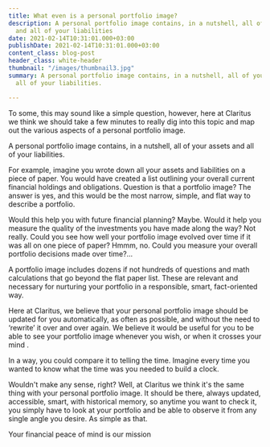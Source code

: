 ```yaml
---
title: What even is a personal portfolio image?
description: A personal portfolio image contains, in a nutshell, all of your assets
  and all of your liabilities
date: 2021-02-14T10:31:01.000+03:00
publishDate: 2021-02-14T10:31:01.000+03:00
content_class: blog-post
header_class: white-header
thumbnail: "/images/thumbnail3.jpg"
summary: A personal portfolio image contains, in a nutshell, all of your assets and
  all of your liabilities.

---
```

To some, this may sound like a simple question, however, here at Claritus  we think we should take a few minutes to really dig into this topic and map out the various aspects of  a personal portfolio image.

A personal portfolio image contains, in a nutshell, all of your assets and all of your liabilities.

For example, imagine you wrote down all your assets and liabilities on a piece of paper. You would have created a list outlining your overall current financial holdings and obligations. Question is that a portfolio image? The answer is yes, and this would be the most narrow, simple, and flat way to describe a  portfolio.

Would this help you with future financial planning? Maybe.
Would it help you measure the quality of the investments you have made along the way? Not really.
Could  you see how well your portfolio image evolved over time if it was all on one piece of paper? Hmmm, no.
Could  you measure your overall portfolio decisions made over time?...

A portfolio image includes dozens if not hundreds of questions and math calculations that go beyond the flat paper list. These are relevant and necessary for nurturing your portfolio in a responsible, smart, fact-oriented way.

Here at Claritus, we believe that your personal portfolio image should be updated for you automatically, as  often  as possible, and without the need to ‘rewrite’ it over and over again.
We believe it would be useful for you to be able to see  your portfolio image whenever you wish, or when it crosses your mind .

In a way,  you could compare it to telling  the time.
Imagine every time you wanted to know what the time was  you needed to  build  a clock.

Wouldn't make any sense, right?
Well, at Claritus we think it's  the same thing with your personal portfolio image. It should be there, always updated, accessible, smart, with historical memory, so anytime you want to check it, you simply have to look  at your  portfolio and be able to observe it from any single angle you desire. As simple as that.

Your financial peace of mind is our mission
